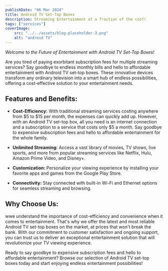 ```yaml
---
publishDate: "06 Mar 2024"
title: Android TV Set-Top Boxes
description: Streaming Entertainment at a fraction of the cost! 
tags: ["services"]
coverImage:
    src: "../../assets/blog-placeholder-3.png"
    alt: "android TV"
---
```


*Welcome to the Future of Entertainment with Android TV Set-Top Boxes!*

Are you tired of paying exorbitant subscription fees for multiple streaming services? Say goodbye to endless monthly bills and hello to affordable entertainment with Android TV set-top boxes. These innovative devices transform any ordinary television into a smart hub of endless possibilities, offering a cost-effective solution to your entertainment needs.

## Features and Benefits:

- **Cost-Efficiency:** With traditional streaming services costing anywhere from $5 to $15 per month, the expenses can quickly add up. However, with an Android TV set-top box, all you need is an internet connection and a subscription to a service that costs only $5 a month. Say goodbye to expensive subscription fees and hello to affordable entertainment for the whole family.
  
- **Unlimited Streaming:** Access a vast library of movies, TV shows, live sports, and more from popular streaming services like Netflix, Hulu, Amazon Prime Video, and Disney+.
  
- **Customization:** Personalize your viewing experience by installing your favorite apps and games from the Google Play Store.
      
- **Connectivity:** Stay connected with built-in Wi-Fi and Ethernet options for seamless streaming and browsing.

## Why Choose Us:

wwe understand the importance of cost-efficiency and convenience when it comes to entertainment. That's why we offer the latest and most reliable Android TV set-top boxes on the market, at prices that won't break the bank. With our commitment to customer satisfaction and ongoing support, you can trust us to deliver an exceptional entertainment solution that will revolutionize your TV viewing experience.

Ready to say goodbye to expensive subscription fees and hello to affordable entertainment? Browse our selection of Android TV set-top boxes today and start enjoying endless entertainment possibilities!

